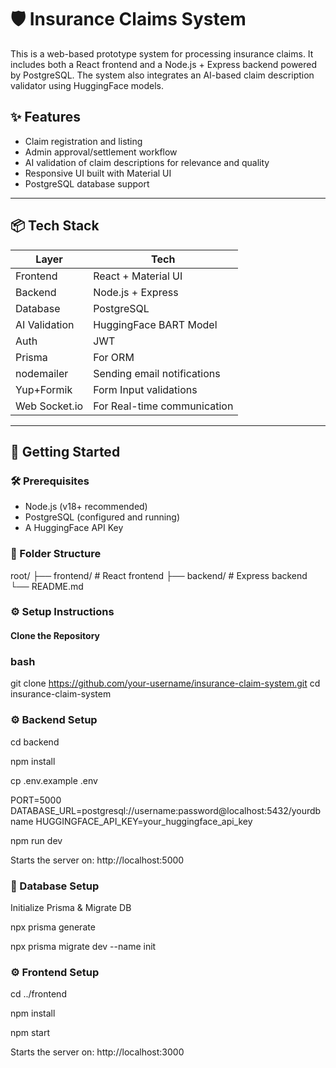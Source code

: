 # 🛡️ Insurance Claims System

This is a web-based prototype system for processing insurance claims. It includes both a React frontend and a Node.js + Express backend powered by PostgreSQL. The system also integrates an AI-based claim description validator using HuggingFace models.

## ✨ Features

- Claim registration and listing
- Admin approval/settlement workflow
- AI validation of claim descriptions for relevance and quality
- Responsive UI built with Material UI
- PostgreSQL database support

---

## 📦 Tech Stack

| Layer        | Tech                   |
|--------------|------------------------|
| Frontend     | React + Material UI    |
| Backend      | Node.js + Express      |
| Database     | PostgreSQL             |
| AI Validation| HuggingFace BART Model |
| Auth         | JWT                   |
| Prisma         | For ORM             |
| nodemailer	 | Sending email notifications |
| Yup+Formik   | Form Input validations |
| Web Socket.io| For Real-time communication |

---

## 🚀 Getting Started

### 🛠️ Prerequisites

- Node.js (v18+ recommended)
- PostgreSQL (configured and running)
- A HuggingFace API Key

### 📁 Folder Structure
root/ ├── frontend/ # React frontend ├── backend/ # Express backend └── README.md



### ⚙️ Setup Instructions

#### Clone the Repository

### bash
git clone https://github.com/your-username/insurance-claim-system.git
cd insurance-claim-system

### ⚙ Backend Setup
cd backend

npm install

cp .env.example .env


PORT=5000
DATABASE_URL=postgresql://username:password@localhost:5432/yourdbname
HUGGINGFACE_API_KEY=your_huggingface_api_key

npm run dev

Starts the server on: http://localhost:5000

### 🧱 Database Setup

Initialize Prisma & Migrate DB

npx prisma generate

npx prisma migrate dev --name init

### ⚙ Frontend Setup

cd ../frontend

npm install

npm start

Starts the server on: http://localhost:3000
